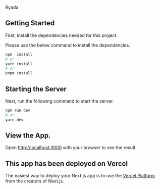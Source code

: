 
Ryada 

## Getting Started

First, install the dependencies needed for this project:

Please use the below command to install the dependencies.

```bash
npm  install
# or
yarn install
# or
pnpm install
```

## Starting the Server
Next, run the following command to start the server.
```bash
npm run dev
# or
yarn dev
```
## View  the App.

Open [http://localhost:3000](http://localhost:3000) with your browser to see the result.


## This app has been deployed  on Vercel

The easiest way to deploy your Next.js app is to use the [Vercel Platform](https://vercel.com/new?utm_medium=default-template&filter=next.js&utm_source=create-next-app&utm_campaign=create-next-app-readme) from the creators of Next.js.
